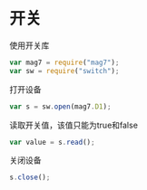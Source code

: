 # 开关

使用开关库

```js
var mag7 = require("mag7");
var sw = require("switch");
```

打开设备

```js
var s = sw.open(mag7.D1);
```

读取开关值，该值只能为true和false

```js
var value = s.read();
```

关闭设备

```js
s.close();
```



